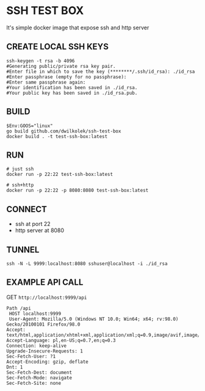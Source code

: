 # SSH TEST BOX
It's simple docker image that expose ssh and http server

## CREATE LOCAL SSH KEYS
```
ssh-keygen -t rsa -b 4096
#Generating public/private rsa key pair.
#Enter file in which to save the key (********/.ssh/id_rsa): ./id_rsa
#Enter passphrase (empty for no passphrase): 
#Enter same passphrase again: 
#Your identification has been saved in ./id_rsa.
#Your public key has been saved in ./id_rsa.pub.
```

## BUILD
```
$Env:GOOS="linux"
go build github.com/dwilkolek/ssh-test-box
docker build . -t test-ssh-box:latest
```

## RUN

```
# just ssh
docker run -p 22:22 test-ssh-box:latest

# ssh+http
docker run -p 22:22 -p 8080:8080 test-ssh-box:latest
```
## CONNECT
- ssh at port 22
- http server at 8080

## TUNNEL
`ssh -N -L 9999:localhost:8080 sshuser@localhost -i ./id_rsa`

## EXAMPLE API CALL
GET `http://localhost:9999/api`
```
Path /api 
 HOST localhost:9999 
 User-Agent: Mozilla/5.0 (Windows NT 10.0; Win64; x64; rv:98.0) Gecko/20100101 Firefox/98.0
Accept: text/html,application/xhtml+xml,application/xml;q=0.9,image/avif,image/webp,*/*;q=0.8
Accept-Language: pl,en-US;q=0.7,en;q=0.3
Connection: keep-alive
Upgrade-Insecure-Requests: 1
Sec-Fetch-User: ?1
Accept-Encoding: gzip, deflate
Dnt: 1
Sec-Fetch-Dest: document
Sec-Fetch-Mode: navigate
Sec-Fetch-Site: none
```

